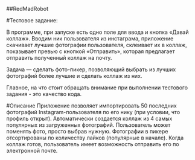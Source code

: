 ##RedMadRobot

#Тестовое задание:

В программе, при запуске есть одно поле для ввода и кнопка «Давай коллаж». Вводим ник пользователя из инстаграма, приложение скачивает лучшие фотографии пользователя, склеивает их в коллаж, показывает превью с кнопкой «Отправить», которая предлагает отправить полученный коллаж на почту.

Задача — сделать фото-пикер, позволяющий выбрать из лучших фотографий более лучшие и сделать коллаж из них.

Главное, на что стоит обращать внимание при выполнении тестового задания - это качество кода.
 
#Описание
Приложение позволяет импортировать 50 последних фотографий Instagram-пользователя по его нику (при условии, что профиль открыт). Автоматически создается коллаж из 4 самых популярных из загруженных фотографий. Пользователь может поменять фото, просто выбрав нужную. Фотографии в пикере отсортированы по количеству лайков (популярные в начале).
Когда коллаж готов, пользователь имеет возможность отправить его по электронной почте.